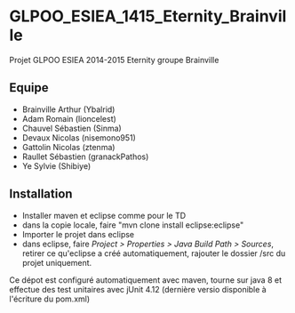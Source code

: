 GLPOO_ESIEA_1415_Eternity_Brainville
=================================

Projet GLPOO ESIEA 2014-2015 Eternity groupe Brainville

Equipe
------ 
- Brainville Arthur (Ybalrid)
- Adam Romain       (lioncelest)
- Chauvel Sébastien (Sinma)
- Devaux Nicolas    (nisemono951)
- Gattolin Nicolas  (ztenma)
- Raullet Sébastien (granackPathos)
- Ye Sylvie         (Shibiye)

Installation
------------
- Installer maven et eclipse comme pour le TD
- dans la copie locale, faire "mvn clone install eclipse:eclipse"
- Importer le projet dans eclipse
- dans eclipse, faire *Project > Properties > Java Build Path > Sources*, retirer ce qu'eclipse a créé automatiquement, rajouter le dossier /src du projet uniquement.

Ce dépot est configuré automatiquement avec maven, tourne sur java 8 et effectue des test unitaires avec jUnit 4.12 (dernière versio disponible à l'écriture du pom.xml)
